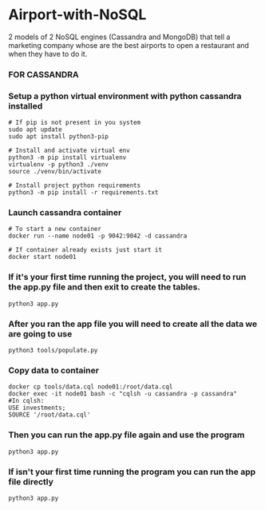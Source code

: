 # Airport-with-NoSQL
2 models of 2 NoSQL engines (Cassandra and MongoDB) that tell a marketing company whose are the best airports to open a restaurant and when they have to do it.
  ### FOR CASSANDRA

### Setup a python virtual environment with python cassandra installed
```
# If pip is not present in you system
sudo apt update
sudo apt install python3-pip

# Install and activate virtual env
python3 -m pip install virtualenv
virtualenv -p python3 ./venv
source ./venv/bin/activate

# Install project python requirements
python3 -m pip install -r requirements.txt
```

### Launch cassandra container
```
# To start a new container
docker run --name node01 -p 9042:9042 -d cassandra

# If container already exists just start it
docker start node01

```

### If it's your first time running the project, you will need to run the app.py file and then exit to create the tables.
```
python3 app.py

```

### After you ran the app file you will need to create all the data we are going to use 
```
python3 tools/populate.py

```

### Copy data to container
```
docker cp tools/data.cql node01:/root/data.cql
docker exec -it node01 bash -c "cqlsh -u cassandra -p cassandra"
#In cqlsh:
USE investments;
SOURCE '/root/data.cql'
```

### Then you can run the app.py file again and use the program 
```
python3 app.py
```

### If isn't your first time running the program you can run the app file directly
```
python3 app.py
```
